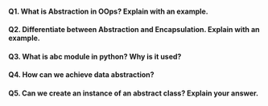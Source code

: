 #### Q1. What is Abstraction in OOps? Explain with an example.
#### Q2. Differentiate between Abstraction and Encapsulation. Explain with an example.
#### Q3. What is abc module in python? Why is it used?
#### Q4. How can we achieve data abstraction?
#### Q5. Can we create an instance of an abstract class? Explain your answer.
